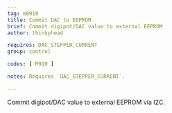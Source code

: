 ```yaml
---
tag: m0910
title: Commit DAC to EEPROM
brief: Commit digipot/DAC value to external EEPROM
author: thinkyhead

requires: DAC_STEPPER_CURRENT
group: control

codes: [ M910 ]

notes: Requires `DAC_STEPPER_CURRENT`.

---
```


Commit digipot/DAC value to external EEPROM via I2C.
